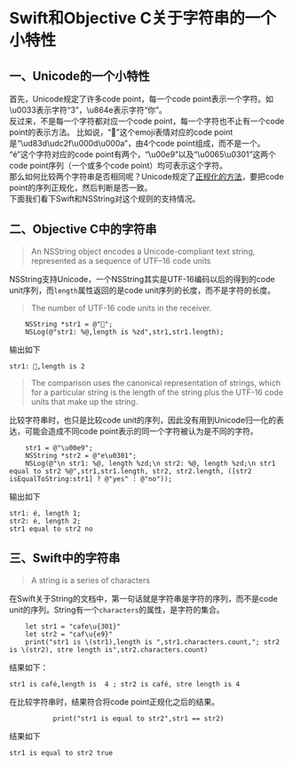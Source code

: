# Swift和Objective C关于字符串的一个小特性

## 一、Unicode的一个小特性  

首先，Unicode规定了许多code point，每一个code point表示一个字符。如\u0033表示字符“3”，\u864e表示字符“你”。  
反过来，不是每一个字符都对应一个code point，每一个字符也不止有一个code point的表示方法。
比如说，“🐯”这个emoji表情对应的code point是“\ud83d\udc2f\u000d\u000a”，由4个code point组成，而不是一个。  
“é”这个字符对应的code point有两个，“\u00e9”以及“\u0065\u0301”这两个code point序列（一个或多个code point）均可表示这个字符。  
那么如何比较两个字符串是否相同呢？Unicode规定了[正规化的方法](http://www.unicode.org/reports/tr15/)，要把code point的序列正规化，然后判断是否一致。  
下面我们看下Swift和NSString对这个规则的支持情况。

## 二、Objective C中的字符串
> An NSString object encodes a Unicode-compliant text string, represented as a sequence of UTF–16 code units

NSString支持Unicode，一个NSString其实是UTF-16编码以后的得到的code unit序列，而`length`属性返回的是code unit序列的长度，而不是字符的长度。
> The number of UTF-16 code units in the receiver.


```
    NSString *str1 = @"🐯";
    NSLog(@"str1: %@,length is %zd",str1,str1.length);
```    

输出如下
    
    str1: 🐯,length is 2
> The comparison uses the canonical representation of strings, which for a particular string is the length of the string plus the UTF-16 code units that make up the string. 

比较字符串时，也只是比较code unit的序列，因此没有用到Unicode归一化的表达，可能会造成不同code point表示的同一个字符被认为是不同的字符。
  
    
```
    str1 = @"\u00e9";
    NSString *str2 = @"e\u0301";
    NSLog(@"\n str1: %@, length %zd;\n str2: %@, length %zd;\n str1 equal to str2 %@",str1,str1.length, str2, str2.length, ([str2 isEqualToString:str1] ? @"yes" : @"no"));
```
输出如下

    str1: é, length 1;
    str2: é, length 2;
    str1 equal to str2 no
    
## 三、Swift中的字符串
> A string is a series of characters 

在Swift关于String的文档中，第一句话就是字符串是字符的序列，而不是code unit的序列。String有一个`characters`的属性，是字符的集合。


```
    let str1 = "cafe\u{301}"
    let str2 = "caf\u{e9}"
    print("str1 is \(str1),length is ",str1.characters.count,"; str2 is \(str2), stre length is",str2.characters.count)
```
结果如下：

    str1 is café,length is  4 ; str2 is café, stre length is 4
在比较字符串时，结果符合将code point正规化之后的结果。


```
           print("str1 is equal to str2",str1 == str2)
```

结果如下

    str1 is equal to str2 true




